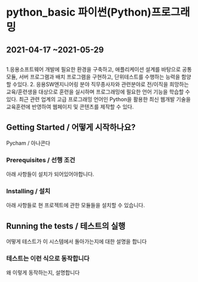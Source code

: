 # python_basic 파이썬(Python)프로그래밍

## 2021-04-17 ~2021-05-29

##
1.응용소프트웨어 개발에 필요한 환경을 구축하고, 애플리케이션 설계를 바탕으로 공통모듈, 서버 프로그램과 배치 프로그램을 구현하고, 단위테스트를 수행하는 능력을 함양 할 수있다.
2. 응용SW엔지니어링 분야 직무종사자와 관련분야로 전/이직을 희망하는 교육/훈련생을 대상으로 훈련을 실시하며 프로그래밍에 필요한 언어 기능을 학습할 수 있다. 최근 관련 업계의 고급 프로그래밍 언어인 Python을 활용한 최신 웹개발 기술을 교육훈련에 반영하여 웹페이지 및 콘텐츠를 제작할 수 있다.


## Getting Started / 어떻게 시작하나요?

Pycham / 아나콘다

### Prerequisites / 선행 조건

아래 사항들이 설치가 되어있어야합니다.


### Installing / 설치

아래 사항들로 현 프로젝트에 관한 모듈들을 설치할 수 있습니다.


## Running the tests / 테스트의 실행

어떻게 테스트가 이 시스템에서 돌아가는지에 대한 설명을 합니다


### 테스트는 이런 식으로 동작합니다

왜 이렇게 동작하는지, 설명합니다

